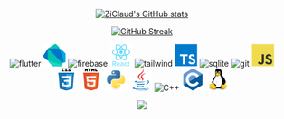 <div id="stats" align="center">

[![ZiClaud's GitHub stats](https://github-readme-stats.vercel.app/api?username=ZiClaud&show_icons=true&theme=github_dark&hide_border=true&include_all_commits=true&count_private=true&rank_icon=github)](https://github.com/anuraghazra/github-readme-stats)

[![GitHub Streak](http://github-readme-streak-stats.herokuapp.com?user=ZiClaud&show_icons=true&theme=github-dark-blue&hide_border=true&date_format=j%20M%5B%20Y%5D)](https://git.io/streak-stats)
<!-- 
[![Languages](https://github-readme-stats.vercel.app/api/top-langs/?username=ZiClaud&show_icons=true&theme=github_dark&hide_border=true&include_all_commits=true)](https://github.com/anuraghazra/github-readme-stats)

[![Waketime](https://github-readme-stats.vercel.app/api/wakatime?username=ZiClaud)](https://github.com/anuraghazra/github-readme-stats)
-->

<img src="https://www.vectorlogo.zone/logos/flutterio/flutterio-icon.svg" alt="flutter" width="40" height="40"/>
<img src="https://raw.githubusercontent.com/devicons/devicon/master/icons/dart/dart-original.svg" alt="dart" width="40" height="40"/>
<img src="https://www.vectorlogo.zone/logos/firebase/firebase-icon.svg" alt="firebase" width="40" height="40"/>
<img src="https://raw.githubusercontent.com/devicons/devicon/master/icons/react/react-original-wordmark.svg" alt="react" width="40" height="40"/>
<img src="https://www.vectorlogo.zone/logos/tailwindcss/tailwindcss-icon.svg" alt="tailwind" width="40" height="40"/>
<img src="https://raw.githubusercontent.com/devicons/devicon/master/icons/typescript/typescript-original.svg" alt="typescript" width="40" height="40"/>
<img src="https://www.vectorlogo.zone/logos/sqlite/sqlite-icon.svg" alt="sqlite" width="40" height="40"/>
<img src="https://www.vectorlogo.zone/logos/git-scm/git-scm-icon.svg" alt="git" width="40" height="40"/>
<img src="https://raw.githubusercontent.com/devicons/devicon/master/icons/javascript/javascript-original.svg" alt="javascript" width="40" height="40"/>
<img src="https://raw.githubusercontent.com/devicons/devicon/master/icons/css3/css3-original-wordmark.svg" alt="css3" width="40" height="40"/>
<img src="https://raw.githubusercontent.com/devicons/devicon/master/icons/html5/html5-original-wordmark.svg" alt="html5" width="40" height="40"/>
<img src="https://raw.githubusercontent.com/devicons/devicon/master/icons/python/python-original.svg" alt="python" width="40" height="40"/>
<img src="https://raw.githubusercontent.com/devicons/devicon/master/icons/java/java-original.svg" alt="java" width="40" height="40"/>
<img src="https://raw.githubusercontent.com/isocpp/logos/master/cpp_logo.png" alt="C++" width="40" height="40"/>
<img src="https://raw.githubusercontent.com/devicons/devicon/master/icons/c/c-original.svg" alt="C" width="40" height="40"/>
<img src="https://raw.githubusercontent.com/devicons/devicon/master/icons/linux/linux-original.svg" alt="linux" width="40" height="40"/>
<!--
  <img src="https://upload.wikimedia.org/wikipedia/commons/2/21/Matlab_Logo.png" alt="matlab" width="40" height="40"/>
-->

[![](https://visitcount.itsvg.in/api?id=ZiClaud&label=Profile%20Views&color=12&icon=5&pretty=true)](https://visitcount.itsvg.in)
</div>

<!-- Proudly created with GPRM ( https://gprm.itsvg.in ) -->


<!--
# 📊 GitHub Stats:
![](https://github-readme-stats.vercel.app/api?username=ZiClaud&theme=github_dark&hide_border=true&include_all_commits=true&count_private=true)<br/>
![](https://github-readme-streak-stats.herokuapp.com/?user=ZiClaud&theme=github_dark&hide_border=true)<br/>
![](https://github-readme-stats.vercel.app/api/top-langs/?username=ZiClaud&theme=github_dark&hide_border=true&include_all_commits=true&count_private=true&layout=compact)
-->
